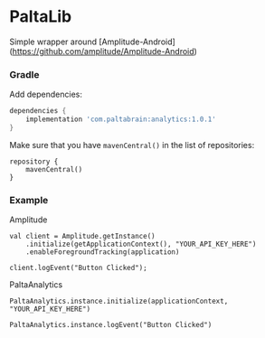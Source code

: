 # PaltaLib

Simple wrapper around [Amplitude-Android] (https://github.com/amplitude/Amplitude-Android)

### Gradle

Add dependencies:

```groovy
dependencies {
    implementation 'com.paltabrain:analytics:1.0.1'
}
```

Make sure that you have `mavenCentral()` in the list of repositories:

```
repository {
    mavenCentral()
}
```

### Example

Amplitude
```
val client = Amplitude.getInstance()
    .initialize(getApplicationContext(), "YOUR_API_KEY_HERE")
    .enableForegroundTracking(application)
```
```
client.logEvent("Button Clicked");
```

PaltaAnalytics

```
PaltaAnalytics.instance.initialize(applicationContext, "YOUR_API_KEY_HERE")
```

```
PaltaAnalytics.instance.logEvent("Button Clicked")
```